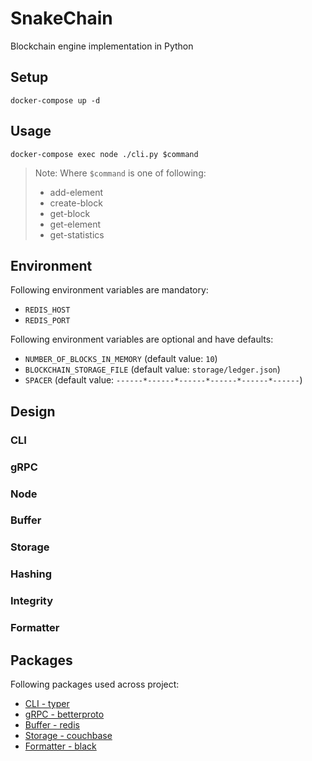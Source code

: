 # SnakeChain

Blockchain engine implementation in Python

## Setup

```
docker-compose up -d
```

## Usage

```
docker-compose exec node ./cli.py $command
```

> Note: Where `$command` is one of following:
> - add-element
> - create-block
> - get-block
> - get-element
> - get-statistics

## Environment

Following environment variables are mandatory:
- `REDIS_HOST`
- `REDIS_PORT`

Following environment variables are optional and have defaults:
- `NUMBER_OF_BLOCKS_IN_MEMORY` (default value: `10`)
- `BLOCKCHAIN_STORAGE_FILE` (default value: `storage/ledger.json`)
- `SPACER` (default value: `------*------*------*------*------*------`)

## Design

### CLI

### gRPC

### Node

### Buffer

### Storage

### Hashing

### Integrity

### Formatter

## Packages

Following packages used across project:
- [CLI - typer](https://github.com/tiangolo/typer)
- [gRPC - betterproto](https://github.com/danielgtaylor/python-betterproto)
- [Buffer - redis](https://github.com/andymccurdy/redis-py)
- [Storage - couchbase](https://github.com/couchbase/couchbase-python-client)
- [Formatter - black](https://github.com/psf/black)
